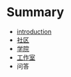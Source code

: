 # Summary

* [introduction](README.md)
* [社区](social_network.md)
* [学院](academy.md)
* [工作室](studio.md)
* 问答

